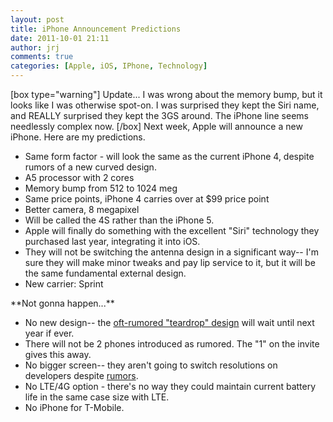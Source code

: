 ```yaml
---
layout: post
title: iPhone Announcement Predictions
date: 2011-10-01 21:11
author: jrj
comments: true
categories: [Apple, iOS, IPhone, Technology]
---
```

[box type="warning"] Update... I was wrong about the memory bump, but it looks like I was otherwise spot-on. I was surprised they kept the Siri name, and REALLY surprised they kept the 3GS around. The iPhone line seems needlessly complex now. [/box] Next week, Apple will announce a new iPhone. Here are my predictions.
<ul>
	<li>Same form factor - will look the same as the current iPhone 4, despite rumors of a new curved design.</li>
	<li>A5 processor with 2 cores</li>
	<li>Memory bump from 512 to 1024 meg</li>
	<li>Same price points, iPhone 4 carries over at $99 price point</li>
	<li>Better camera, 8 megapixel</li>
	<li>Will be called the 4S rather than the iPhone 5.</li>
	<li>Apple will finally do something with the excellent "Siri" technology they purchased last year, integrating it into iOS.</li>
	<li>They will not be switching the antenna design in a significant way-- I'm sure they will make minor tweaks and pay lip service to it, but it will be the same fundamental external design.</li>
	<li>New carrier: Sprint</li>
</ul>
**Not gonna happen...**
<ul>
	<li>No new design-- the <a href="http://www.macrumors.com/2011/08/10/this-could-be-what-apples-iphone-5-looks-like/">oft-rumored "teardrop" design</a> will wait until next year if ever.</li>
	<li>There will not be 2 phones introduced as rumored. The "1" on the invite gives this away.</li>
	<li>No bigger screen-- they aren't going to switch resolutions on developers despite <a href="http://www.thetechlabs.com/tech-news/iphone-5-features/">rumors</a>.</li>
	<li>No LTE/4G option - there's no way they could maintain current battery life in the same case size with LTE.</li>
	<li>No iPhone for T-Mobile.</li>
</ul>

